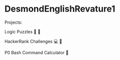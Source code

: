 # DesmondEnglishRevature1

Projects:

Logic Puzzles 🧩 🧠

HackerRank Challenges  💻 📝

P0 Bash Command Calculator 🧮

